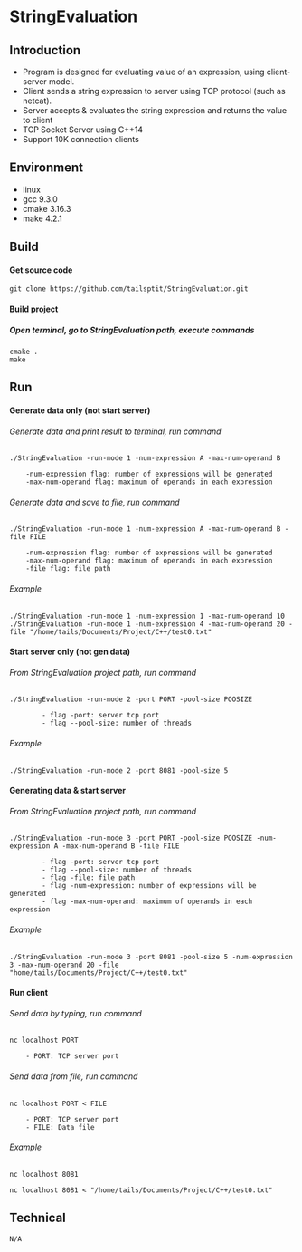 # StringEvaluation

## Introduction
- Program is designed for evaluating value of an expression, using client-server model.
- Client sends a string expression to server using TCP protocol (such as netcat). 
- Server accepts & evaluates the string expression and returns the value to client  
- TCP Socket Server using C++14
- Support 10K connection clients

## Environment
- linux
- gcc 9.3.0
- cmake 3.16.3
- make 4.2.1

## Build
#### Get source code
    git clone https://github.com/tailsptit/StringEvaluation.git
#### Build project
##### Open terminal, go to StringEvaluation path, execute commands
    cmake .
    make

## Run
#### Generate data only (not start server)
###### Generate data and print result to terminal, run command
    ./StringEvaluation -run-mode 1 -num-expression A -max-num-operand B 
                
        -num-expression flag: number of expressions will be generated
        -max-num-operand flag: maximum of operands in each expression
        
###### Generate data and save to file, run command
    ./StringEvaluation -run-mode 1 -num-expression A -max-num-operand B -file FILE 
        
        -num-expression flag: number of expressions will be generated
        -max-num-operand flag: maximum of operands in each expression
        -file flag: file path
###### Example
    ./StringEvaluation -run-mode 1 -num-expression 1 -max-num-operand 10
    ./StringEvaluation -run-mode 1 -num-expression 4 -max-num-operand 20 -file "/home/tails/Documents/Project/C++/test0.txt" 

#### Start server only (not gen data)
###### From StringEvaluation project path, run command
    ./StringEvaluation -run-mode 2 -port PORT -pool-size POOSIZE
            
            - flag -port: server tcp port
            - flag --pool-size: number of threads      
###### Example
    ./StringEvaluation -run-mode 2 -port 8081 -pool-size 5
#### Generating data & start server
###### From StringEvaluation project path, run command
    ./StringEvaluation -run-mode 3 -port PORT -pool-size POOSIZE -num-expression A -max-num-operand B -file FILE  
            
            - flag -port: server tcp port
            - flag --pool-size: number of threads  
            - flag -file: file path
            - flag -num-expression: number of expressions will be generated
            - flag -max-num-operand: maximum of operands in each expression
###### Example
    ./StringEvaluation -run-mode 3 -port 8081 -pool-size 5 -num-expression 3 -max-num-operand 20 -file "home/tails/Documents/Project/C++/test0.txt" 

#### Run client
###### Send data by typing, run command
    nc localhost PORT
        
        - PORT: TCP server port
###### Send data from file, run command
    nc localhost PORT < FILE
        
        - PORT: TCP server port
        - FILE: Data file
               
###### Example
    nc localhost 8081
    
    nc localhost 8081 < "/home/tails/Documents/Project/C++/test0.txt"
 
## Technical
    N/A
    